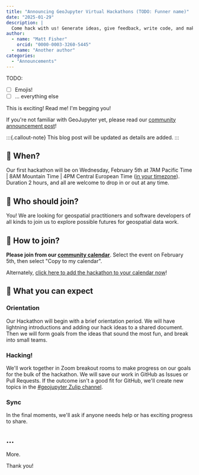 ```yaml
---
title: "Announcing GeoJupyter Virtual Hackathons (TODO: Funner name)"
date: "2025-01-29"
description: |
  Come hack with us! Generate ideas, give feedback, write code, and make friends!
author:
  - name: "Matt Fisher"
    orcid: "0000-0003-3260-5445"
  - name: "Another author"
categories:
  - "Announcements"
---
```


TODO:

- [ ] Emojis!
- [ ] ... everything else

This is exciting! Read me! I'm begging you!

If you're not familiar with GeoJupyter yet, please read our
[community announcement post](/blog/20250108-introducing-geojupyter)!


:::{.callout-note}
This blog post will be updated as details are added.
:::


## :calendar: When?

Our first hackathon will be on Wednesday, February 5th at 7AM Pacific Time | 8AM
Mountain Time | 4PM Central European Time
([in your timezone](https://www.inyourowntime.zone/2025-02-05_08.00_America.Denver)).
Duration 2 hours, and all are welcome to drop in or out at any time.


## :index_pointing_at_the_viewer: Who should join?

You! We are looking for geospatial practitioners and software developers of all kinds to
join us to explore possible futures for geospatial data work.


## :handshake: How to join?

**Please join from our [community calendar](/calendar)**. Select the event on February
5th, then select "Copy to my calendar".

Alternately,
[click here to add the hackathon to your calendar now](https://TODO.example.com)!


## :thought_balloon: What you can expect

### Orientation

Our Hackathon will begin with a brief orientation period.
We will have lightning introductions and adding our hack ideas to a shared document.
Then we will form goals from the ideas that sound the most fun, and break into small teams.


### Hacking!

We'll work together in Zoom breakout rooms to make progress on our goals for the bulk of the hackathon.
We will save our work in GitHub as Issues or Pull Requests.
If the outcome isn't a good fit for GitHub, we'll create new topics in
the [#geojupyter Zulip channel](https://jupyter.zulipchat.com/#narrow/channel/471314-geojupyter).


### Sync

In the final moments, we'll ask if anyone needs help or has exciting progress to share.


## ...

More.

Thank you!
